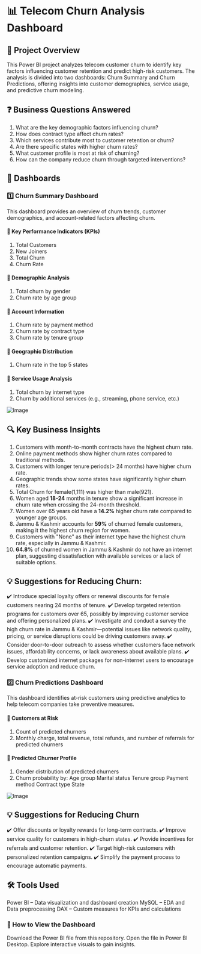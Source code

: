 # 📊 Telecom Churn Analysis Dashboard
## 📌 Project Overview
This Power BI project analyzes telecom customer churn to identify key factors influencing customer retention and predict high-risk customers. The analysis is divided into two dashboards: Churn Summary and Churn Predictions, offering insights into customer demographics, service usage, and predictive churn modeling.

## ❓ Business Questions Answered
1. What are the key demographic factors influencing churn?
2. How does contract type affect churn rates?
3. Which services contribute most to customer retention or churn?
4. Are there specific states with higher churn rates?
5. What customer profile is most at risk of churning?
6. How can the company reduce churn through targeted interventions?

## 📂 Dashboards
### 1️⃣ Churn Summary Dashboard
This dashboard provides an overview of churn trends, customer demographics, and account-related factors affecting churn.

#### 🔹 Key Performance Indicators (KPIs)

1. Total Customers
2. New Joiners
3. Total Churn
4. Churn Rate

#### 🔹 Demographic Analysis

1. Total churn by gender
2. Churn rate by age group
   
#### 🔹 Account Information

1. Churn rate by payment method
2. Churn rate by contract type
3. Churn rate by tenure group

#### 🔹 Geographic Distribution

1. Churn rate in the top 5 states

#### 🔹 Service Usage Analysis

1. Total churn by internet type
2. Churn by additional services (e.g., streaming, phone service, etc.)
   

![Image](https://github.com/user-attachments/assets/31f9deb0-3bc1-4818-885b-62ee9b58f098)

## 🔍 Key Business Insights
1. Customers with month-to-month contracts have the highest churn rate.
2. Online payment methods show higher churn rates compared to traditional methods.
3. Customers with longer tenure periods(> 24 months) have higher churn rate.
4. Geographic trends show some states have significantly higher churn rates.
5. Total Churn for female(1,111) was higher than male(921).
6. Women aged **18-24** months in tenure show a significant increase in churn rate when crossing the 24-month threshold.
7. Women over 65 years old have a **14.2%** higher churn rate compared to younger age groups.
8. Jammu & Kashmir accounts for **59%** of churned female customers, making it the highest churn region for women.
9. Customers with "None" as their internet type have the highest churn rate, especially in Jammu & Kashmir.
10. **64.8%** of churned women in Jammu & Kashmir do not have an internet plan, suggesting dissatisfaction with available services or a lack of suitable options.

## 💡 Suggestions for Reducing Churn:
✔️ Introduce special loyalty offers or renewal discounts for female customers nearing 24 months of tenure.
✔️ Develop targeted retention programs for customers over 65, possibly by improving customer service and offering personalized plans.
✔️ Investigate and conduct a survey the high churn rate in Jammu & Kashmir—potential issues like network quality, pricing, or service disruptions could be driving customers away.
✔️ Consider door-to-door outreach to assess whether customers face network issues, affordability concerns, or lack awareness about available plans.
✔️ Develop customized internet packages for non-internet users to encourage service adoption and reduce churn.

### 2️⃣ Churn Predictions Dashboard
This dashboard identifies at-risk customers using predictive analytics to help telecom companies take preventive measures.

#### 🔹 Customers at Risk

1. Count of predicted churners
2. Monthly charge, total revenue, total refunds, and number of referrals for predicted churners

#### 🔹 Predicted Churner Profile

1. Gender distribution of predicted churners
2. Churn probability by:
  Age group
  Marital status
  Tenure group
  Payment method
  Contract type
  State

![Image](https://github.com/user-attachments/assets/d396d750-673e-4116-b4d6-a445d1542ca1)


## 💡 Suggestions for Reducing Churn
✔️ Offer discounts or loyalty rewards for long-term contracts.
✔️ Improve service quality for customers in high-churn states.
✔️ Provide incentives for referrals and customer retention.
✔️ Target high-risk customers with personalized retention campaigns.
✔️ Simplify the payment process to encourage automatic payments.

## 🛠 Tools Used
Power BI – Data visualization and dashboard creation
MySQL  – EDA and Data preprocessing
DAX – Custom measures for KPIs and calculations
### 🚀 How to View the Dashboard
Download the Power BI file from this repository.
Open the file in Power BI Desktop.
Explore interactive visuals to gain insights.
